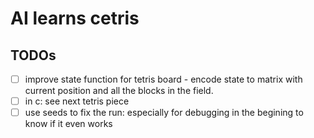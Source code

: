 # AI learns cetris

## TODOs
- [ ] improve state function for tetris board - encode state to matrix with current position and all the blocks in the field. 
- [ ] in c: see next tetris piece
- [ ] use seeds to fix the run: especially for debugging in the begining to know if it even works